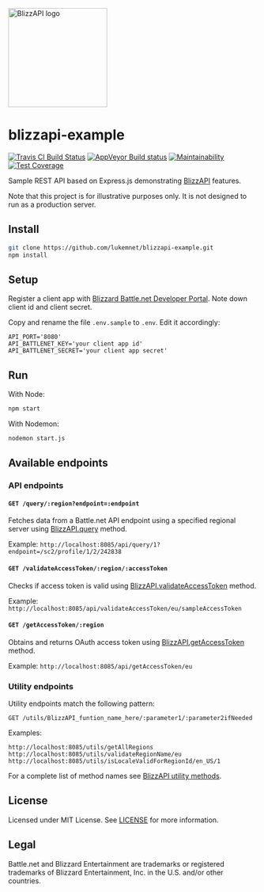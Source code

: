 <img src="https://raw.githubusercontent.com/lukemnet/blizzapi-docs/master/docs/.vuepress/public/logo.png" alt="BlizzAPI logo" width="200" height="200">

# blizzapi-example

[![Travis CI Build Status](https://travis-ci.org/lukemnet/blizzapi-example.svg?branch=master)](https://travis-ci.org/lukemnet/blizzapi-example)
[![AppVeyor Build status](https://ci.appveyor.com/api/projects/status/pb6cxsu7qsfdrs4e/branch/master?svg=true)](https://ci.appveyor.com/project/lwojcik/blizzapi-example/branch/master)
[![Maintainability](https://api.codeclimate.com/v1/badges/088ec8ed788ec238a671/maintainability)](https://codeclimate.com/github/lukemnet/blizzapi-example/maintainability)
[![Test Coverage](https://api.codeclimate.com/v1/badges/088ec8ed788ec238a671/test_coverage)](https://codeclimate.com/github/lukemnet/blizzapi-example/test_coverage)

Sample REST API based on Express.js demonstrating [BlizzAPI](https://github.com/lukemnet/blizzapi) features.

Note that this project is for illustrative purposes only. It is not designed to run as a production server.

## Install

```bash
git clone https://github.com/lukemnet/blizzapi-example.git
npm install
```

## Setup

Register a client app with [Blizzard Battle.net Developer Portal](https://develop.battle.net/access/clients). Note down client id and client secret.

Copy and rename the file ``.env.sample`` to ``.env``. Edit it accordingly:

```
API_PORT='8080'
API_BATTLENET_KEY='your client app id'
API_BATTLENET_SECRET='your client app secret'
```

## Run

With Node:

```bash
npm start
```

With Nodemon:

```bash
nodemon start.js
```

## Available endpoints

### API endpoints


#### ``GET /query/:region?endpoint=:endpoint``

Fetches data from a Battle.net API endpoint using a specified regional server using [BlizzAPI.query](https://blizzapi.lukem.net/docs/usage/query.html) method.

Example: ``http://localhost:8085/api/query/1?endpoint=/sc2/profile/1/2/242838``

#### ``GET /validateAccessToken/:region/:accessToken``

Checks if access token is valid using [BlizzAPI.validateAccessToken](https://blizzapi.lukem.net/docs/usage/validating-access-token.html) method.

Example: ``http://localhost:8085/api/validateAccessToken/eu/sampleAccessToken``

#### ``GET /getAccessToken/:region``

Obtains and returns OAuth access token using [BlizzAPI.getAccessToken](https://blizzapi.lukem.net/docs/usage/getting-access-token.html) method.

Example: ``http://localhost:8085/api/getAccessToken/eu``

### Utility endpoints

Utility endpoints match the following pattern:

```
GET /utils/BlizzAPI_funtion_name_here/:parameter1/:parameter2ifNeeded
```

Examples:

```
http://localhost:8085/utils/getAllRegions
http://localhost:8085/utils/validateRegionName/eu
http://localhost:8085/utils/isLocaleValidForRegionId/en_US/1
```

For a complete list of method names see [BlizzAPI utility methods](https://blizzapi.lukem.net/docs/utils/). 

## License

Licensed under MIT License. See [LICENSE](https://github.com/lukemnet/blizzapi-example/blob/master/LICENSE) for more information.

## Legal

Battle.net and Blizzard Entertainment are trademarks or registered trademarks of Blizzard Entertainment, Inc. in the U.S. and/or other countries.
